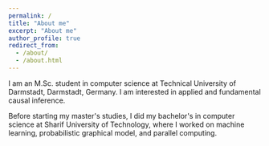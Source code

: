 ```yaml
---
permalink: /
title: "About me"
excerpt: "About me"
author_profile: true
redirect_from: 
  - /about/
  - /about.html
---
```


I am an M.Sc. student in computer science at Technical University of Darmstadt, Darmstadt, Germany. I am interested in applied and fundamental causal inference.

Before starting my master's studies, I did my bachelor's in computer science at Sharif University of Technology, where I worked on machine learning, probabilistic graphical model, and parallel computing.